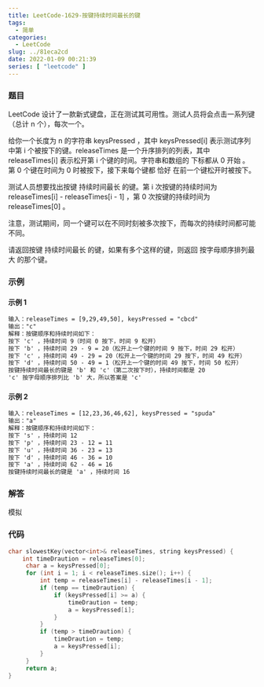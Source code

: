 ```yaml
---
title: LeetCode-1629-按键持续时间最长的键
tags:
  - 简单
categories:
  - LeetCode
slug: ../81eca2cd
date: 2022-01-09 00:21:39
series: [ "leetcode" ] 
---
```


### 题目

LeetCode 设计了一款新式键盘，正在测试其可用性。测试人员将会点击一系列键（总计 n 个），每次一个。

给你一个长度为 n 的字符串 keysPressed ，其中 keysPressed[i] 表示测试序列中第 i 个被按下的键。releaseTimes 是一个升序排列的列表，其中 releaseTimes[i] 表示松开第 i 个键的时间。字符串和数组的 下标都从 0 开始 。第 0 个键在时间为 0 时被按下，接下来每个键都 恰好 在前一个键松开时被按下。

测试人员想要找出按键 持续时间最长 的键。第 i 次按键的持续时间为 releaseTimes[i] - releaseTimes[i - 1] ，第 0 次按键的持续时间为 releaseTimes[0] 。

注意，测试期间，同一个键可以在不同时刻被多次按下，而每次的持续时间都可能不同。

请返回按键 持续时间最长 的键，如果有多个这样的键，则返回 按字母顺序排列最大 的那个键。

<!--more-->

### 示例

#### 示例 1
```tex
输入：releaseTimes = [9,29,49,50], keysPressed = "cbcd"
输出："c"
解释：按键顺序和持续时间如下：
按下 'c' ，持续时间 9（时间 0 按下，时间 9 松开）
按下 'b' ，持续时间 29 - 9 = 20（松开上一个键的时间 9 按下，时间 29 松开）
按下 'c' ，持续时间 49 - 29 = 20（松开上一个键的时间 29 按下，时间 49 松开）
按下 'd' ，持续时间 50 - 49 = 1（松开上一个键的时间 49 按下，时间 50 松开）
按键持续时间最长的键是 'b' 和 'c'（第二次按下时），持续时间都是 20
'c' 按字母顺序排列比 'b' 大，所以答案是 'c'
```
#### 示例 2
```tex
输入：releaseTimes = [12,23,36,46,62], keysPressed = "spuda"
输出："a"
解释：按键顺序和持续时间如下：
按下 's' ，持续时间 12
按下 'p' ，持续时间 23 - 12 = 11
按下 'u' ，持续时间 36 - 23 = 13
按下 'd' ，持续时间 46 - 36 = 10
按下 'a' ，持续时间 62 - 46 = 16
按键持续时间最长的键是 'a' ，持续时间 16
```
### 解答

模拟

### 代码

```c++
char slowestKey(vector<int>& releaseTimes, string keysPressed) {
	int timeDraution = releaseTimes[0];
     char a = keysPressed[0];
     for (int i = 1; i < releaseTimes.size(); i++) {
         int temp = releaseTimes[i] - releaseTimes[i - 1];
         if (temp == timeDraution) {
             if (keysPressed[i] >= a) {
                 timeDraution = temp;
                 a = keysPressed[i];
             }
         }
         if (temp > timeDraution) {
             timeDraution = temp;
             a = keysPressed[i];
         }
     }
     return a;
}
```

